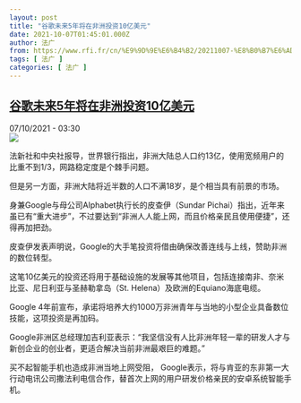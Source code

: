 ```yaml
---
layout: post
title: "谷歌未来5年将在非洲投资10亿美元"
date: 2021-10-07T01:45:01.000Z
author: 法广
from: https://www.rfi.fr/cn/%E9%9D%9E%E6%B4%B2/20211007-%E8%B0%B7%E6%AD%8C%E6%9C%AA%E6%9D%A55%E5%B9%B4%E5%B0%86%E5%9C%A8%E9%9D%9E%E6%B4%B2%E6%8A%95%E8%B5%8410%E4%BA%BF%E7%BE%8E%E5%85%83
tags: [ 法广 ]
categories: [ 法广 ]
---
```

<!--1633571101000-->
[谷歌未来5年将在非洲投资10亿美元](https://www.rfi.fr/cn/%E9%9D%9E%E6%B4%B2/20211007-%E8%B0%B7%E6%AD%8C%E6%9C%AA%E6%9D%A55%E5%B9%B4%E5%B0%86%E5%9C%A8%E9%9D%9E%E6%B4%B2%E6%8A%95%E8%B5%8410%E4%BA%BF%E7%BE%8E%E5%85%83)
------

<div>
<div>07/10/2021 - 03:30</div><img src="https://s.rfi.fr/media/display/645d37b2-26c2-11ec-a21f-005056bfb2b6/5e328c45dcc8c2bd0108e28e7927d30e51bd0e18.jpg"><div >                    <p>法新社和中央社报导，世界银行指出，非洲大陆总人口约13亿，使用宽频用户的比重不到1/3，网路稳定度是个棘手问题。</p><p>但是另一方面，非洲大陆将近半数的人口不满18岁，是个相当具有前景的市场。</p><p>身兼Google与母公司Alphabet执行长的皮查伊（Sundar Pichai）指出，近年来虽已有“重大进步”，不过要达到“非洲人人能上网，而且价格亲民且使用便捷”，还得再加把劲。</p><p>皮查伊发表声明说，Google的大手笔投资将借由确保改善连线与上线，赞助非洲的数位转型。</p><p>这笔10亿美元的投资还将用于基础设施的发展等其他项目，包括连接南非、奈米比亚、尼日利亚与圣赫勒拿岛（St. Helena）及欧洲的Equiano海底电缆。</p><p>Google 4年前宣布，承诺将培养大约1000万非洲青年与当地的小型企业具备数位技能，这项投资是再加码。</p><p>Google非洲区总经理加吉利亚表示：“我坚信没有人比非洲年轻一辈的研发人才与新创企业的创业者，更适合解决当前非洲最艰巨的难题。”</p><p>买不起智能手机也造成非洲当地上网受阻， Google表示，将与肯亚的东非第一大行动电讯公司撒法利电信合作，替首次上网的用户研发价格亲民的安卓系统智能手机。</p>                                            <div data-selfpromo-newsletter>    </div>    <div data-selfpromo-app>    </div>                </div>
</div>
